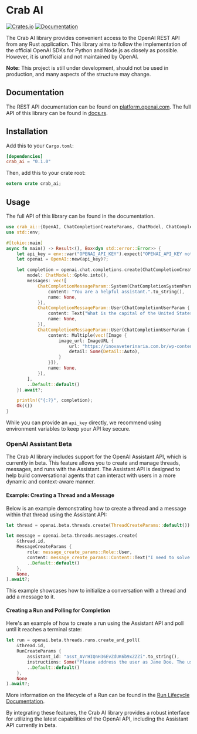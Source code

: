 # Crab AI

[![Crates.io](https://img.shields.io/crates/v/crab_ai.svg)](https://crates.io/crates/crab_ai)
[![Documentation](https://docs.rs/crab_ai/badge.svg)](https://docs.rs/crab_ai)

The Crab AI library provides convenient access to the OpenAI REST API from any Rust application. This library aims to follow the implementation of the official OpenAI SDKs for Python and Node.js as closely as possible. However, it is unofficial and not maintained by OpenAI.

**Note:** This project is still under development, should not be used in production, and many aspects of the structure may change.

## Documentation

The REST API documentation can be found on [platform.openai.com](https://platform.openai.com/docs). The full API of this library can be found in [docs.rs](https://docs.rs/crab_ai).

## Installation

Add this to your `Cargo.toml`:

```toml
[dependencies]
crab_ai = "0.1.0"
```

Then, add this to your crate root:

```rust
extern crate crab_ai;
```

## Usage

The full API of this library can be found in the documentation.

```rust
use crab_ai::{OpenAI, ChatCompletionCreateParams, ChatModel, ChatCompletionMessageParam, ChatCompletionSystemParam, ChatCompletionUserParam, Text, Image, ImageURL, Detail, Multiple};
use std::env;

#[tokio::main]
async fn main() -> Result<(), Box<dyn std::error::Error>> {
    let api_key = env::var("OPENAI_API_KEY").expect("OPENAI_API_KEY not set");
    let openai = OpenAI::new(api_key)?;

    let completion = openai.chat.completions.create(ChatCompletionCreateParams {
        model: ChatModel::Gpt4o.into(),
        messages: vec![
            ChatCompletionMessageParam::System(ChatCompletionSystemParam {
                content: "You are a helpful assistant.".to_string(),
                name: None,
            }),
            ChatCompletionMessageParam::User(ChatCompletionUserParam {
                content: Text("What is the capital of the United States?".to_string()),
                name: None,
            }),
            ChatCompletionMessageParam::User(ChatCompletionUserParam {
                content: Multiple(vec![Image {
                    image_url: ImageURL {
                        url: "https://inovaveterinaria.com.br/wp-content/uploads/2015/04/gato-sem-raca-INOVA-2048x1365.jpg".to_string(),
                        detail: Some(Detail::Auto),
                    }
                }]),
                name: None,
            }),
        ],
        ..Default::default()
    }).await?;

    println!("{:?}", completion);
    Ok(())
}
```

While you can provide an `api_key` directly, we recommend using environment variables to keep your API key secure.

### OpenAI Assistant Beta

The Crab AI library includes support for the OpenAI Assistant API, which is currently in beta. This feature allows you to create and manage threads, messages, and runs with the Assistant. The Assistant API is designed to help build conversational agents that can interact with users in a more dynamic and context-aware manner.

#### Example: Creating a Thread and a Message

Below is an example demonstrating how to create a thread and a message within that thread using the Assistant API:

```rust
let thread = openai.beta.threads.create(ThreadCreateParams::default()).await?;

let message = openai.beta.threads.messages.create(
    &thread.id,
    MessageCreateParams {
        role: message_create_params::Role::User,
        content: message_create_params::Content::Text("I need to solve the equation `3x + 11 = 14`. Can you help me?".to_string()),
        ..Default::default()
    },
    None,
).await?;
```

This example showcases how to initialize a conversation with a thread and add a message to it.

#### Creating a Run and Polling for Completion

Here's an example of how to create a run using the Assistant API and poll until it reaches a terminal state:

```rust
let run = openai.beta.threads.runs.create_and_poll(
    &thread.id,
    RunCreateParams {
        assistant_id: "asst_AVrHIQnH36EvZdUK6b9xZZZi".to_string(),
        instructions: Some("Please address the user as Jane Doe. The user has a premium account.".to_string()),
        ..Default::default()
    },
    None
).await?;
```

More information on the lifecycle of a Run can be found in the [Run Lifecycle Documentation](https://platform.openai.com/docs/assistants/how-it-works/run-lifecycle).

By integrating these features, the Crab AI library provides a robust interface for utilizing the latest capabilities of the OpenAI API, including the Assistant API currently in beta.
